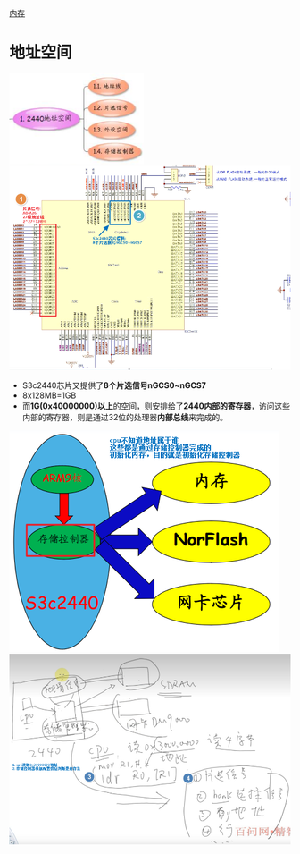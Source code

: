 [内存](../电子/概念/内存.md)

# 地址空间
![](../photo/Pasted%20image%2020230424170021.png)
![](../photo/Pasted%20image%2020230424170036.png)
- S3c2440芯片又提供了**8个片选信号nGCS0~nGCS7**
- 8x128MB=1GB
- 而**1G(0x40000000)以上**的空间，则安排给了**2440内部的寄存器**，访问这些内部的寄存器，则是通过32位的处理器**内部总线**来完成的。

![](../photo/Pasted%20image%2020230424170542.png)
![](../photo/Pasted%20image%2020230425190125.png)